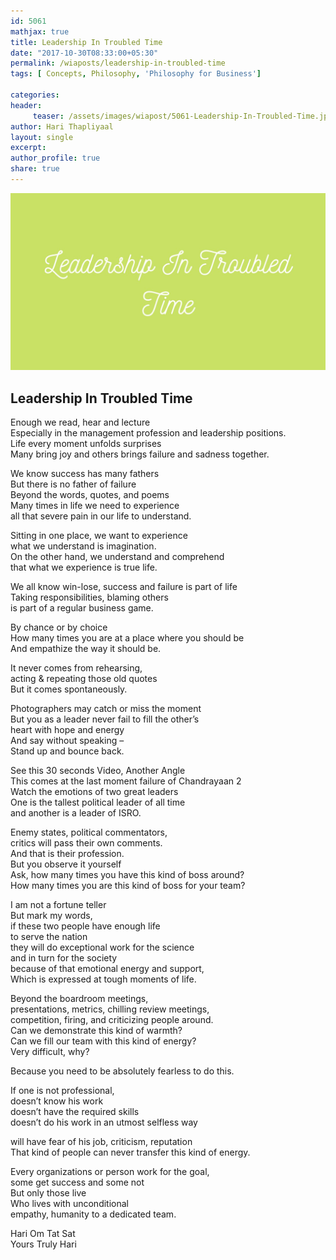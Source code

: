 ```yaml
--- 
id: 5061
mathjax: true  
title: Leadership In Troubled Time
date: "2017-10-30T08:33:00+05:30"
permalink: /wiaposts/leadership-in-troubled-time
tags: [ Concepts, Philosophy, 'Philosophy for Business']    

categories: 
header:
     teaser: /assets/images/wiapost/5061-Leadership-In-Troubled-Time.jpg
author: Hari Thapliyaal 
layout: single 
excerpt:  
author_profile: true 
share: true 
---
```


![Leadership In Troubled Time](/assets/images/wiapost/5061-Leadership-In-Troubled-Time.jpg)     

## Leadership In Troubled Time

    
Enough we read, hear and lecture     
Especially in the management profession and leadership positions.     
Life every moment unfolds surprises     
Many bring joy and others brings failure and sadness together.    
    
We know success has many fathers     
But there is no father of failure     
Beyond the words, quotes, and poems     
Many times in life we need to experience     
all that severe pain in our life to understand.    
    
Sitting in one place, we want to experience     
what we understand is imagination.     
On the other hand, we understand and comprehend     
that what we experience is true life.    
    
We all know win-lose, success and failure is part of life     
Taking responsibilities, blaming others     
is part of a regular business game.    
    
By chance or by choice     
How many times you are at a place where you should be     
And empathize the way it should be.    
    
It never comes from rehearsing,     
acting & repeating those old quotes     
But it comes spontaneously.    
    
Photographers may catch or miss the moment     
But you as a leader never fail to fill the other’s     
heart with hope and energy     
And say without speaking –     
Stand up and bounce back.    
    
See this 30 seconds Video, Another Angle     
This comes at the last moment failure of Chandrayaan 2     
Watch the emotions of two great leaders     
One is the tallest political leader of all time     
and another is a leader of ISRO.    
    
Enemy states, political commentators,     
critics will pass their own comments.     
And that is their profession.     
But you observe it yourself     
Ask, how many times you have this kind of boss around?     
How many times you are this kind of boss for your team?    
    
I am not a fortune teller     
But mark my words,     
if these two people have enough life     
to serve the nation     
they will do exceptional work for the science     
and in turn for the society     
because of that emotional energy and support,     
Which is expressed at tough moments of life.    
    
Beyond the boardroom meetings,     
presentations, metrics, chilling review meetings,     
competition, firing, and criticizing people around.     
Can we demonstrate this kind of warmth?     
Can we fill our team with this kind of energy?     
Very difficult, why?    
    
Because you need to be absolutely fearless to do this.    
    
If one is not professional,     
doesn’t know his work     
doesn’t have the required skills     
doesn’t do his work in an utmost selfless way    
    
will have fear of his job, criticism, reputation     
That kind of people can never transfer this kind of energy.    
    
Every organizations or person work for the goal,     
some get success and some not     
But only those live     
Who lives with unconditional     
empathy, humanity to a dedicated team.    
    
Hari Om Tat Sat     
Yours Truly Hari    
    
